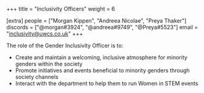 +++
title = "Inclusivity Officers"
weight = 6

[extra]
people = ["Morgan Kippen", "Andreea Nicolae", "Preya Thaker"]
discords = ["@morgan#3924", "@andreea#9749", "@Preya#5523"]
email = "inclusivity@uwcs.co.uk"
+++

The role of the Gender Inclusivity Officer is to:

- Create and maintain a welcoming, inclusive atmosphere for minority genders within the society
- Promote initiatives and events beneficial to minority genders through society channels
- Interact with the department to help them to run Women in STEM events